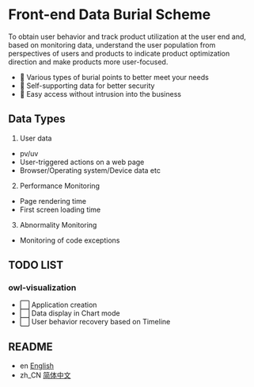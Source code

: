 # Front-end Data Burial Scheme

To obtain user behavior and track product utilization at the user end and, based on monitoring data, understand the user population from perspectives of users and products to indicate product optimization direction and make products more user-focused.

- 👬 Various types of burial points to better meet your needs
- 💪 Self-supporting data for better security
- 🚶 Easy access without intrusion into the business

## Data Types

1. User data
- pv/uv
- User-triggered actions on a web page
- Browser/Operating system/Device data etc

2. Performance Monitoring
- Page rendering time
- First screen loading time

3. Abnormality Monitoring
- Monitoring of code exceptions

## TODO LIST
### owl-visualization
- ⬜️ Application creation
- ⬜️ Data display in Chart mode
- ⬜️ User behavior recovery based on Timeline

## README
- en [English](README.md)
- zh_CN [简体中文](readme/README.zh_CN.md)
